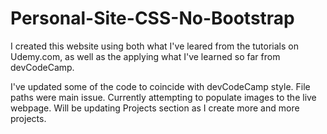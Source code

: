 # Personal-Site-CSS-No-Bootstrap

I created this website using both what I've leared from the tutorials on Udemy.com,
 as well as the applying what I've learned so far from devCodeCamp.

I've updated some of the code to coincide with devCodeCamp style. File paths were main issue. Currently attempting to populate images to the live webpage. Will be updating Projects section as I create more and more projects.
